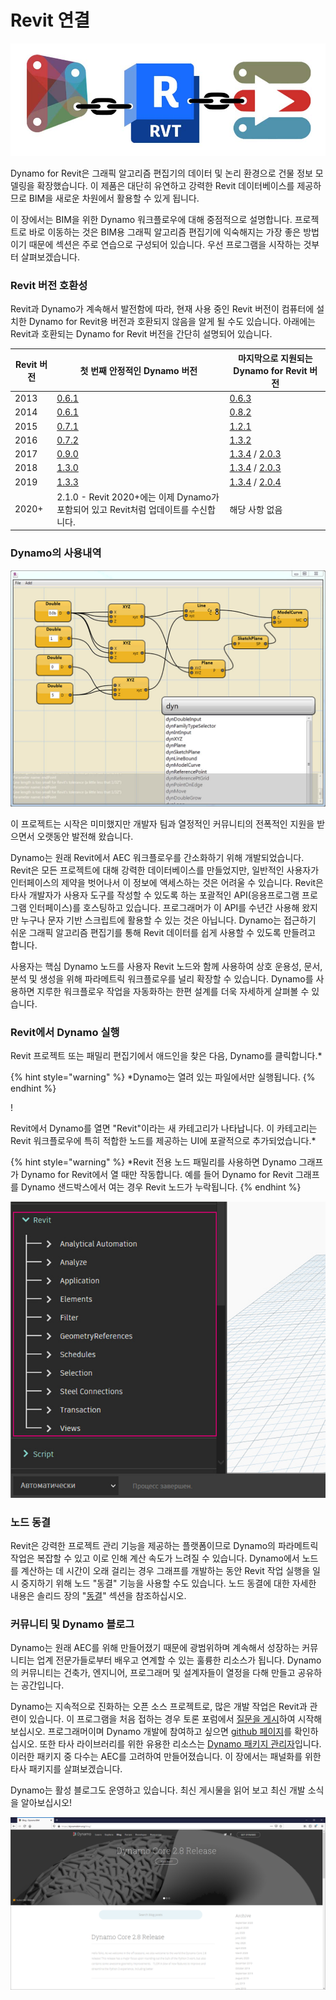 # Revit 연결

![](images/1/revitconnectionlink.jpg)

Dynamo for Revit은 그래픽 알고리즘 편집기의 데이터 및 논리 환경으로 건물 정보 모델링을 확장했습니다. 이 제품은 대단히 유연하고 강력한 Revit 데이터베이스를 제공하므로 BIM을 새로운 차원에서 활용할 수 있게 됩니다.

이 장에서는 BIM을 위한 Dynamo 워크플로우에 대해 중점적으로 설명합니다. 프로젝트로 바로 이동하는 것은 BIM용 그래픽 알고리즘 편집기에 익숙해지는 가장 좋은 방법이기 때문에 섹션은 주로 연습으로 구성되어 있습니다. 우선 프로그램을 시작하는 것부터 살펴보겠습니다.

### Revit 버전 호환성

Revit과 Dynamo가 계속해서 발전함에 따라, 현재 사용 중인 Revit 버전이 컴퓨터에 설치한 Dynamo for Revit용 버전과 호환되지 않음을 알게 될 수도 있습니다. 아래에는 Revit과 호환되는 Dynamo for Revit 버전을 간단히 설명되어 있습니다.

| Revit 버전 | 첫 번째 안정적인 Dynamo 버전                                                       | 마지막으로 지원되는 Dynamo for Revit 버전                                                                                                                                |
| ------------- | --------------------------------------------------------------------------------- | ---------------------------------------------------------------------------------------------------------------------------------------------------------------------- |
| 2013          | [0.6.1](http://dyn-builds-data.s3-us-west-2.amazonaws.com/DynamoInstall0.6.1.exe) | [0.6.3](http://dyn-builds-data.s3-us-west-2.amazonaws.com/DynamoInstall0.6.3.exe)                                                                                      |
| 2014          | [0.6.1](http://dyn-builds-data.s3-us-west-2.amazonaws.com/DynamoInstall0.6.1.exe) | [0.8.2](http://dyn-builds-data.s3-us-west-2.amazonaws.com/DynamoInstall0.8.2.exe)                                                                                      |
| 2015          | [0.7.1](http://dyn-builds-data.s3-us-west-2.amazonaws.com/DynamoInstall0.7.1.exe) | [1.2.1](http://dyn-builds-data.s3-us-west-2.amazonaws.com/DynamoInstall1.2.1.exe)                                                                                      |
| 2016          | [0.7.2](http://dyn-builds-data.s3-us-west-2.amazonaws.com/DynamoInstall0.7.2.exe) | [1.3.2](http://dyn-builds-data.s3-us-west-2.amazonaws.com/DynamoInstall1.3.2.exe)                                                                                      |
| 2017          | [0.9.0](http://dyn-builds-data.s3-us-west-2.amazonaws.com/DynamoInstall0.9.0.exe) | [1.3.4](http://dyn-builds-data.s3-us-west-2.amazonaws.com/DynamoInstall1.3.4.exe) / [2.0.3](https://dyn-builds-data.s3-us-west-2.amazonaws.com/DynamoInstall2.0.3.exe) |
| 2018          | [1.3.0](http://dyn-builds-data.s3-us-west-2.amazonaws.com/DynamoInstall1.3.0.exe) | [1.3.4](http://dyn-builds-data.s3-us-west-2.amazonaws.com/DynamoInstall1.3.4.exe) / [2.0.3](https://dyn-builds-data.s3-us-west-2.amazonaws.com/DynamoInstall2.0.3.exe) |
| 2019          | [1.3.3](http://dyn-builds-data.s3-us-west-2.amazonaws.com/DynamoInstall1.3.3.exe) | [1.3.4](http://dyn-builds-data.s3-us-west-2.amazonaws.com/DynamoInstall1.3.4.exe) / [2.0.4](https://dyn-builds-data.s3-us-west-2.amazonaws.com/DynamoInstall2.0.4.exe) |
| 2020+         | 2.1.0 - Revit 2020+에는 이제 Dynamo가 포함되어 있고 Revit처럼 업데이트를 수신합니다.      | 해당 사항 없음                                                                                                                                                                    |

### Dynamo의 사용내역

![사용 내역](images/1/earlyScreenshot.jpg)

이 프로젝트는 시작은 미미했지만 개발자 팀과 열정적인 커뮤니티의 전폭적인 지원을 받으면서 오랫동안 발전해 왔습니다.

Dynamo는 원래 Revit에서 AEC 워크플로우를 간소화하기 위해 개발되었습니다. Revit은 모든 프로젝트에 대해 강력한 데이터베이스를 만들었지만, 일반적인 사용자가 인터페이스의 제약을 벗어나서 이 정보에 액세스하는 것은 어려울 수 있습니다. Revit은 타사 개발자가 사용자 도구를 작성할 수 있도록 하는 포괄적인 API(응용프로그램 프로그램 인터페이스)를 호스팅하고 있습니다. 프로그래머가 이 API를 수년간 사용해 왔지만 누구나 문자 기반 스크립트에 활용할 수 있는 것은 아닙니다. Dynamo는 접근하기 쉬운 그래픽 알고리즘 편집기를 통해 Revit 데이터를 쉽게 사용할 수 있도록 만들려고 합니다.

사용자는 핵심 Dynamo 노드를 사용자 Revit 노드와 함께 사용하여 상호 운용성, 문서, 분석 및 생성을 위해 파라메트릭 워크플로우를 널리 확장할 수 있습니다. Dynamo를 사용하면 지루한 워크플로우 작업을 자동화하는 한편 설계를 더욱 자세하게 살펴볼 수 있습니다.

### Revit에서 Dynamo 실행

Revit 프로젝트 또는 패밀리 편집기에서 애드인을 찾은 다음, Dynamo를 클릭합니다.*

{% hint style="warning" %} *Dynamo는 열려 있는 파일에서만 실행됩니다. {% endhint %}

\![](<images/1/launchdynamofromrevit (1).jpg>)

Revit에서 Dynamo를 열면 "Revit"이라는 새 카테고리가 나타납니다. 이 카테고리는 Revit 워크플로우에 특히 적합한 노드를 제공하는 UI에 포괄적으로 추가되었습니다.*

{% hint style="warning" %} *Revit 전용 노드 패밀리를 사용하면 Dynamo 그래프가 Dynamo for Revit에서 열 때만 작동합니다. 예를 들어 Dynamo for Revit 그래프를 Dynamo 샌드박스에서 여는 경우 Revit 노드가 누락됩니다. {% endhint %}

![](images/1/revitconnection-runningdynamoinrevit02.jpg)

### 노드 동결

Revit은 강력한 프로젝트 관리 기능을 제공하는 플랫폼이므로 Dynamo의 파라메트릭 작업은 복잡할 수 있고 이로 인해 계산 속도가 느려질 수 있습니다. Dynamo에서 노드를 계산하는 데 시간이 오래 걸리는 경우 그래프를 개발하는 동안 Revit 작업 실행을 일시 중지하기 위해 노드 "동결" 기능을 사용할 수도 있습니다. 노드 동결에 대한 자세한 내용은 솔리드 장의 "[동결](../5\_essential\_nodes\_and\_concepts/5-2\_geometry-for-computational-design/6-solids.md)" 섹션을 참조하십시오.

### 커뮤니티 및 Dynamo 블로그

Dynamo는 원래 AEC를 위해 만들어졌기 때문에 광범위하며 계속해서 성장하는 커뮤니티는 업계 전문가들로부터 배우고 연계할 수 있는 훌륭한 리소스가 됩니다. Dynamo의 커뮤니티는 건축가, 엔지니어, 프로그래머 및 설계자들이 열정을 다해 만들고 공유하는 공간입니다.

Dynamo는 지속적으로 진화하는 오픈 소스 프로젝트로, 많은 개발 작업은 Revit과 관련이 있습니다. 이 프로그램을 처음 접하는 경우 토론 포럼에서 [질문을 게시](http://dynamobim.org/forums/forum/dyn/)하여 시작해 보십시오. 프로그래머이며 Dynamo 개발에 참여하고 싶으면 [github 페이지](https://github.com/DynamoDS/Dynamo)를 확인하십시오. 또한 타사 라이브러리를 위한 유용한 리소스는 [Dynamo 패키지 관리자](http://dynamopackages.com)입니다. 이러한 패키지 중 다수는 AEC를 고려하여 만들어졌습니다. 이 장에서는 패널화를 위한 타사 패키지를 살펴보겠습니다.

Dynamo는 활성 블로그도 운영하고 있습니다. 최신 게시물을 읽어 보고 최신 개발 소식을 알아보십시오!

![블로그](images/1/blog.png)

